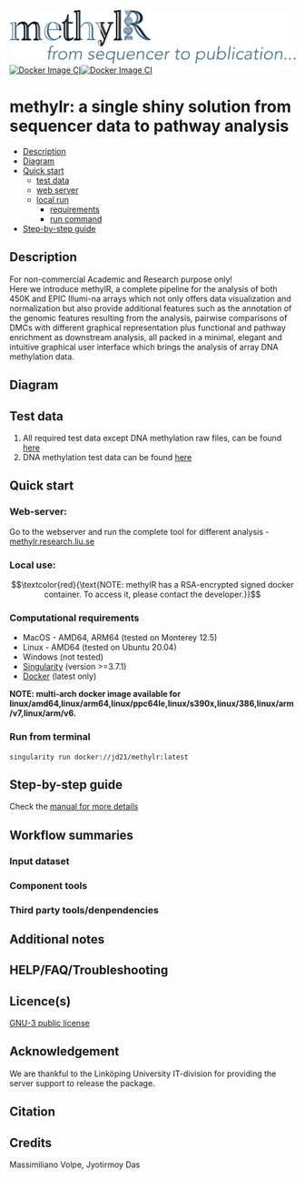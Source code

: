 ![image](artworks/logo-final.png)
[![Docker Image CI](https://github.com/JD2112/MethylationAnalysis/actions/workflows/docker-image.yml/badge.svg)](https://github.com/JD2112/MethylationAnalysis/actions/workflows/docker-image.yml)[![Docker Image CI](https://github.com/JD2112/MethylationAnalysis/actions/workflows/docker-image.yml/badge.svg)](https://github.com/JD2112/MethylationAnalysis/actions/workflows/docker-image.yml)

# **methylr: a single shiny solution from sequencer data to pathway analysis**

- [Description](#description)
- [Diagram](#diagram)
- [Quick start](#quick-starte)
    - [test data](#test-data)
    - [web server](#web-server)
    - [local run](#local-use)
        - [requirements](#computational-requirements)
        - [run command](#run-from-terminal)
- [Step-by-step guide]()

## Description
For non-commercial Academic and Research purpose only! \
Here we introduce methylR, a complete pipeline for the analysis of both 450K and EPIC Illumi-na arrays which not only offers data visualization and normalization but also provide additional features such as the annotation of the genomic features resulting from the analysis, pairwise comparisons of DMCs with different graphical representation plus functional and pathway enrichment as downstream analysis, all packed in a minimal, elegant and intuitive graphical user interface which brings the analysis of array DNA methylation data.


## Diagram

## Test data
1. All required test data except DNA methylation raw files, can be found [here](https://github.com/JD2112/methylr/tree/main/data)
2. DNA methylation test data can be found [here](https://sourceforge.net/projects/methylr/files/testData.zip)

## Quick start
### Web-server: 
Go to the webserver and run the complete tool for different analysis - [methylr.research.liu.se](https://methylr.research.liu.se)


### Local use:
$$\textcolor{red}{\text{NOTE: methylR has a RSA-encrypted signed docker container. To access it, please contact the developer.}}$$

### Computational requirements
- MacOS - AMD64, ARM64 (tested on Monterey 12.5)
- Linux - AMD64 (tested on Ubuntu 20.04)
- Windows (not tested)
- [Singularity](https://singularity-tutorial.github.io/01-installation/) (version >=3.7.1)
- [Docker](https://docs.docker.com/get-docker/) (latest only)

**NOTE: multi-arch docker image available for linux/amd64,linux/arm64,linux/ppc64le,linux/s390x,linux/386,linux/arm/v7,linux/arm/v6.**
### Run from terminal
```
singularity run docker://jd21/methylr:latest
```

## Step-by-step guide
Check the [manual for more details](https://methylr.netlify.app/intro.html)

## Workflow summaries
### Input dataset
### Component tools
### Third party tools/denpendencies

## Additional notes

## HELP/FAQ/Troubleshooting

## Licence(s)
[GNU-3 public license](https://www.gnu.org/licenses/gpl-3.0.en.html)
## Acknowledgement
We are thankful to the Linköping University IT-division for providing the server support to release the package. 
## Citation

## Credits
Massimiliano Volpe, Jyotirmoy Das